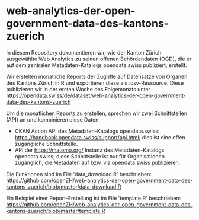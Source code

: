 # web-analytics-der-open-government-data-des-kantons-zuerich

In diesem Repository dokumentieren wir, wie der Kanton Zürich ausgewählte Web Analytics zu seinen offenen Behördendaten (OGD), die er auf dem zentralen Metadaten-Katalogs opendata.swiss publiziert, erstellt.

Wir erstellen monatliche Reports der Zugriffe auf Datensätze von Organen des Kantons Zürich in R und exportieren diese als .csv-Ressource. Diese publizieren wir in der ersten Woche des Folgemonats unter https://opendata.swiss/de/dataset/web-analytics-der-open-government-data-des-kantons-zuerich

Um die monatlichen Reports zu erstellen, sprechen wir zwei Schnittstellen (API) an und kombinieren diese Daten:
* CKAN Action API des Metadaten-Katalogs opendata.swiss: https://handbook.opendata.swiss/support/api.html; dies ist eine offen zugängliche Schnittstelle.
* API der https://matomo.org/ Instanz des Metadaten-Katalogs opendata.swiss; diese Schnittstelle ist nur für Organisationen zugänglich, die Metadaten auf bzw. via opendata.swiss publizieren.

Die Funktionen sind im File 'data_download.R' beschrieben: https://github.com/openZH/web-analytics-der-open-government-data-des-kantons-zuerich/blob/master/data_download.R

Ein Beispiel einer Report-Erstellung ist im File 'template.R' beschrieben: https://github.com/openZH/web-analytics-der-open-government-data-des-kantons-zuerich/blob/master/template.R
